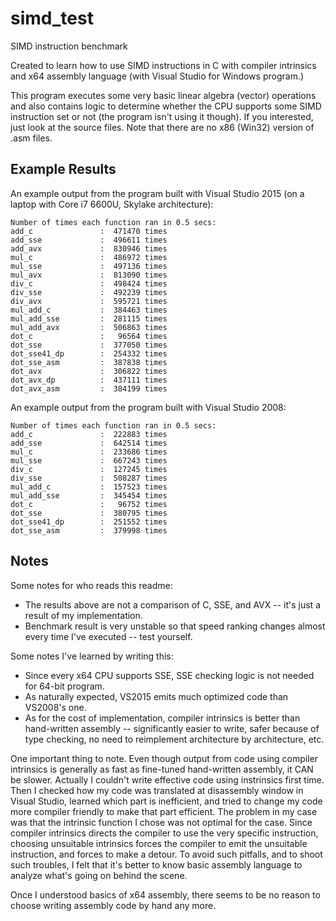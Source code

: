 # simd\_test
SIMD instruction benchmark

Created to learn how to use SIMD instructions in C with compiler intrinsics
and x64 assembly language (with Visual Studio for Windows program.)

This program executes some very basic linear algebra (vector) operations and
also contains logic to determine whether the CPU supports some SIMD instruction
set or not (the program isn't using it though). If you interested, just look at
the source files. Note that there are no x86 (Win32) version of .asm files.

## Example Results

An example output from the program built with Visual Studio 2015
(on a laptop with Core i7 6600U, Skylake architecture):

	Number of times each function ran in 0.5 secs:
	add_c               :  471470 times
	add_sse             :  496611 times
	add_avx             :  830946 times
	mul_c               :  486972 times
	mul_sse             :  497136 times
	mul_avx             :  813090 times
	div_c               :  498424 times
	div_sse             :  492239 times
	div_avx             :  595721 times
	mul_add_c           :  384463 times
	mul_add_sse         :  281115 times
	mul_add_avx         :  506863 times
	dot_c               :   96564 times
	dot_sse             :  377050 times
	dot_sse41_dp        :  254332 times
	dot_sse_asm         :  387838 times
	dot_avx             :  306822 times
	dot_avx_dp          :  437111 times
	dot_avx_asm         :  384199 times

An example output from the program built with Visual Studio 2008:

	Number of times each function ran in 0.5 secs:
	add_c               :  222883 times
	add_sse             :  642514 times
	mul_c               :  233686 times
	mul_sse             :  667243 times
	div_c               :  127245 times
	div_sse             :  508287 times
	mul_add_c           :  157523 times
	mul_add_sse         :  345454 times
	dot_c               :   96752 times
	dot_sse             :  380795 times
	dot_sse41_dp        :  251552 times
	dot_sse_asm         :  379998 times

## Notes

Some notes for who reads this readme:

- The results above are not a comparison of C, SSE, and AVX -- it's just a
  result of my implementation.
- Benchmark result is very unstable so that speed ranking changes almost
  every time I've executed -- test yourself.

Some notes I've learned by writing this:

- Since every x64 CPU supports SSE, SSE checking logic is not needed for 64-bit
  program.
- As naturally expected, VS2015 emits much optimized code than VS2008's one.
- As for the cost of implementation, compiler intrinsics is better than
  hand-written assembly -- significantly easier to write, safer because of
  type checking, no need to reimplement architecture by architecture, etc.

One important thing to note. Even though output from code using compiler
intrinsics is generally as fast as fine-tuned hand-written assembly, it CAN be
slower. Actually I couldn't write effective code using instrinsics first time.
Then I checked how my code was translated at disassembly window in Visual Studio,
learned which part is inefficient, and tried to change my code more compiler
friendly to make that part efficient. The problem in my case was that the
intrinsic function I chose was not optimal for the case. Since compiler
intrinsics directs the compiler to use the very specific instruction, choosing
unsuitable intrinsics forces the compiler to emit the unsuitable instruction,
and forces to make a detour. To avoid such pitfalls, and to shoot such
troubles, I felt that it's better to know basic assembly language to analyze
what's going on behind the scene.

Once I understood basics of x64 assembly, there seems to be no reason to choose
writing assembly code by hand any more.

